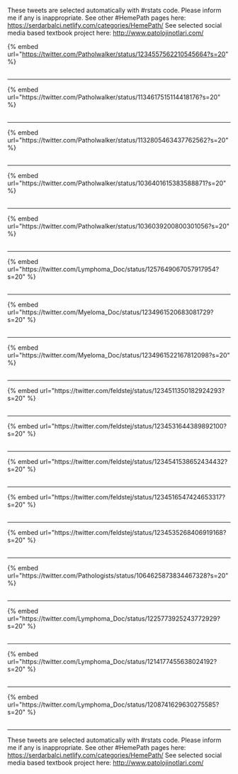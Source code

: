 

These tweets are selected automatically with #rstats code. Please inform me if any is inappropriate.
See other #HemePath pages here: https://serdarbalci.netlify.com/categories/HemePath/ 
See selected social media based textbook project here: http://www.patolojinotlari.com/

{% embed url="https://twitter.com/Patholwalker/status/1234557562210545664?s=20" %}<br>
<br>
<hr>
{% embed url="https://twitter.com/Patholwalker/status/1134617515114418176?s=20" %}<br>
<br>
<hr>
{% embed url="https://twitter.com/Patholwalker/status/1132805463437762562?s=20" %}<br>
<br>
<hr>
{% embed url="https://twitter.com/Patholwalker/status/1036401615383588871?s=20" %}<br>
<br>
<hr>
{% embed url="https://twitter.com/Patholwalker/status/1036039200800301056?s=20" %}<br>
<br>
<hr>
{% embed url="https://twitter.com/Lymphoma_Doc/status/1257649067057917954?s=20" %}<br>
<br>
<hr>
{% embed url="https://twitter.com/Myeloma_Doc/status/1234961520683081729?s=20" %}<br>
<br>
<hr>
{% embed url="https://twitter.com/Myeloma_Doc/status/1234961522167812098?s=20" %}<br>
<br>
<hr>
{% embed url="https://twitter.com/feldstej/status/1234511350182924293?s=20" %}<br>
<br>
<hr>
{% embed url="https://twitter.com/feldstej/status/1234531644389892100?s=20" %}<br>
<br>
<hr>
{% embed url="https://twitter.com/feldstej/status/1234541538652434432?s=20" %}<br>
<br>
<hr>
{% embed url="https://twitter.com/feldstej/status/1234516547424653317?s=20" %}<br>
<br>
<hr>
{% embed url="https://twitter.com/feldstej/status/1234535268406919168?s=20" %}<br>
<br>
<hr>
{% embed url="https://twitter.com/Pathologists/status/1064625873834467328?s=20" %}<br>
<br>
<hr>
{% embed url="https://twitter.com/Lymphoma_Doc/status/1225773925243772929?s=20" %}<br>
<br>
<hr>
{% embed url="https://twitter.com/Lymphoma_Doc/status/1214177455638024192?s=20" %}<br>
<br>
<hr>
{% embed url="https://twitter.com/Lymphoma_Doc/status/1208741629630275585?s=20" %}<br>
<br>
<hr>


These tweets are selected automatically with #rstats code. Please inform me if any is inappropriate.
See other #HemePath pages here: https://serdarbalci.netlify.com/categories/HemePath/ 
See selected social media based textbook project here: http://www.patolojinotlari.com/
